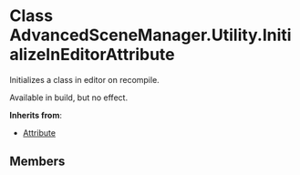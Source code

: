 <a id="Utility.InitializeInEditorAttribute"></a>
# Class AdvancedSceneManager.Utility.InitializeInEditorAttribute






Initializes a class in editor on recompile.

Available in build, but no effect.

**Inherits from**:

* [Attribute](undefined.md#undefined)

## Members


[static]: https://img.shields.io/badge/-static-lightgrey (static)



